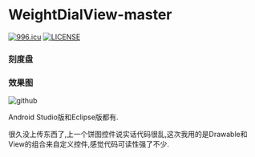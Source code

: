 # WeightDialView-master
<a href="https://996.icu"><img src="https://img.shields.io/badge/link-996.icu-red.svg" alt="996.icu" /></a>
[![LICENSE](https://img.shields.io/badge/license-Anti%20996-blue.svg)](https://github.com/996icu/996.ICU/blob/master/LICENSE)

<h3>刻度盘</h3>

<h3>效果图</h3>

![github](https://github.com/oneAcorn/WeightDialView-master/blob/master/effect_gif.gif)

Android Studio版和Eclipse版都有.

很久没上传东西了,上一个饼图控件说实话代码很乱,这次我用的是Drawable和View的组合来自定义控件,感觉代码可读性强了不少.
